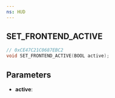 ```yaml
---
ns: HUD
---
```

## SET_FRONTEND_ACTIVE

```c
// 0xCE47C21C0687EBC2
void SET_FRONTEND_ACTIVE(BOOL active);
```

## Parameters
* **active**:
